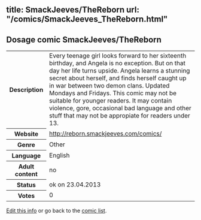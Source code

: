 title: SmackJeeves/TheReborn
url: "/comics/SmackJeeves_TheReborn.html"
---
Dosage comic SmackJeeves/TheReborn
-----------------------------------------

<table class="comicinfo">
<tr>
<th>Description</th><td>Every teenage girl looks forward to her sixteenth birthday, and Angela is no exception. But on that day her life turns upside. Angela learns a stunning secret about herself, and finds herself caught up in war between two demon clans. Updated Mondays and Fridays. This comic may not be suitable for younger readers. It may contain violence, gore, occasional bad language and other stuff that may not be appropiate for readers under 13.</td>
</tr>
<tr>
<th>Website</th><td><a href="http://reborn.smackjeeves.com/comics/">http://reborn.smackjeeves.com/comics/</a></td>
</tr>
<tr>
<th>Genre</th><td>Other</td>
</tr>
<tr>
<th>Language</th><td>English</td>
</tr>
<tr>
<th>Adult content</th><td>no</td>
</tr>
<tr>
<th>Status</th><td>ok on 23.04.2013</td>
</tr>
<tr>
<th>Votes</th><td>0</div></td>
</tr>
</table>

[Edit this info](/comics/SmackJeeves_TheReborn_edit.html) or go back to the [comic list](../comic-index.html).
